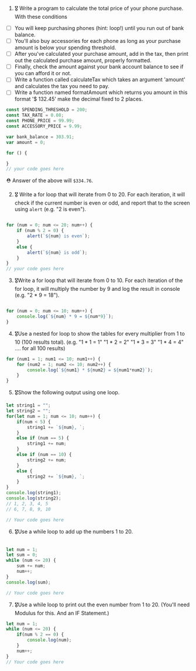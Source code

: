 1. 🎖 Write a program to calculate the total price of your phone purchase. With these conditions
 * [ ] You will keep purchasing phones (hint: loop!) until you run out of bank balance.
 * [ ] You'll also buy accessories for each phone as long as your purchase amount is below your spending threshold.
 * [ ] After you've calculated your purchase amount, add in the tax, then print out the calculated purchase amount, properly formatted.
 * [ ] Finally, check the amount against your bank account balance to see if you can afford it or not.
 * [ ] Write a function called calculateTax which takes an argument 'amount' and calculates the tax you need to pay.
 * [ ] Write a function named formatAmount which returns you amount in this format '$ 132.45' make the decimal fixed to 2 places.
```js
const SPENDING_THRESHOLD = 200;
const TAX_RATE = 0.08;
const PHONE_PRICE = 99.99;
const ACCESSORY_PRICE = 9.99;

var bank_balance = 303.91;
var amount = 0;

for () {

}
// your code goes here
```
 ⛑ Answer of the above will `$334.76`.

2. 🎖 Write a for loop that will iterate from 0 to 20. For each iteration, it will check if the current number is even or odd, and report that to the screen using `alert` (e.g. "2 is even").
```js

for (num = 0; num <= 20; num++) {
    if (num % 2 = 0) {
        alert(`${num} is even`);
    } 
    else {
        alert(`${num} is odd`);
    }
}
// your code goes here
```

3. 🎖Write a for loop that will iterate from 0 to 10. For each iteration of the for loop, it will multiply the number by 9 and log the result in console (e.g. "2 * 9 = 18").
```js

for (num = 0; num <= 10; num++) {
    console.log(`${num} * 9 = ${num*9}`);
}
```

4. 🎖Use a nested for loop to show the tables for every multiplier from 1 to 10 (100 results total).
(e.g.
"1 * 1 = 1"
"1 * 2 = 2"
"1 * 3 = 3"
"1 * 4 = 4"
.... for all 100 results)

```js
for (num1 = 1; num1 <= 10; num1++) {
    for (num2 = 1; num2 <= 10; num2++) {
        console.log(`${num1} * ${num2} = ${num1*num2}`);
    }
}

```

5. 🎖Show the following output using one loop.
```js
let string1 = "";
let string2 = "";
for(let num = 1; num <= 10; num++) {
    if(num < 5) {
        string1 += `${num}, `;
    }
    else if (num == 5) {
        string1 += num;
    }
    else if (num == 10) {
        string2 += num;
    }
    else {
        string2 += `${num}, `;
    }
}
console.log(string1);
console.log(string2);
// 1, 2, 3, 4, 5
// 6, 7, 8, 9, 10

// Your code goes here
```

6. 🎖Use a while loop to add up the numbers 1 to 20.
```js

let num = 1;
let sum = 0;
while (num <= 20) {
    sum += num;
    num++;
}
console.log(sum);

// Your code goes here
```

7. 🎖Use a while loop to print out the even number from 1 to 20. (You'll need Modulus for this. And an IF Statement.)
```js
let num = 1;
while (num <= 20) {
    if(num % 2 == 0) {
        console.log(num);
    }
    num++;
}
// Your code goes here
```

